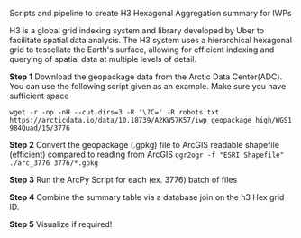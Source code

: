 Scripts and pipeline to create H3 Hexagonal Aggregation summary for IWPs

H3 is a global grid indexing system and library developed by Uber to facilitate spatial data analysis. 
The H3 system uses a hierarchical hexagonal grid to tessellate the Earth's surface, allowing for efficient 
indexing and querying of spatial data at multiple levels of detail.

**Step 1**
Download the geopackage data from the Arctic Data Center(ADC). You can use the following script given as an example.
Make sure you have sufficient space 

```wget -r -np -nH --cut-dirs=3 -R '\?C=' -R robots.txt https://arcticdata.io/data/10.18739/A2KW57K57/iwp_geopackage_high/WGS1984Quad/15/3776```

**Step 2**
Convert the geopackage (.gpkg) file to ArcGIS readable shapefile (efficient) compared to reading from ArcGIS
```ogr2ogr -f "ESRI Shapefile" ./arc_3776 3776/*.gpkg```

**Step 3**
Run the ArcPy Script for each (ex. 3776) batch of files

**Step 4**
Combine the summary table via a database join on the h3 Hex grid ID.

**Step 5**
Visualize if required!
